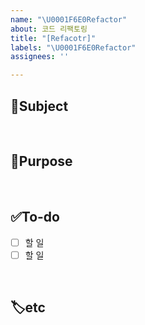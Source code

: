 ```yaml
---
name: "\U0001F6E0Refactor"
about: 코드 리팩토링
title: "[Refacotr]"
labels: "\U0001F6E0Refactor"
assignees: ''

---
```


## 📢Subject
<!-- 주제를 작성해주세요 (ex. 게시판, 멤버, 계획 등) -->

<br/>

## 📌Purpose
<!-- 구현할 기능에 대해 간단히 설명해주세요 -->

<br/>

## ✅To-do
<!-- 할 일에 대해 체크 박스로 나열해주세요 -->
- [ ] 할 일
- [ ] 할 일

<br/>

## 🏷etc
<!-- 기타 사항이 있으면 작성해주세요 -->
